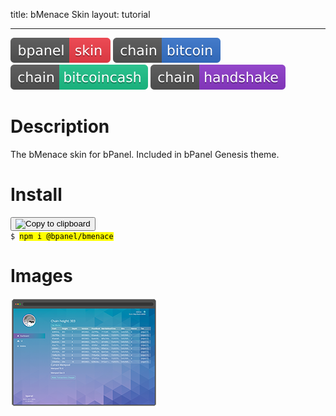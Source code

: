 title: bMenace Skin
layout: tutorial

---
![Badges](badges/bpanel-skin.svg)
![Badges](badges/chain-bitcoin.svg) ![Badges](badges/chain-bitcoincash.svg) ![Badges](badges/chain-handshake.svg)
# Description
The bMenace skin for bPanel. Included in bPanel Genesis theme.

# Install
<pre>
<button class="btn" data-clipboard-target="#code-1"><img class="clippy" width="13" src="/docs/img/clippy.svg" alt="Copy to clipboard"></button>
<code class="shell">$ <mark id="code-1">npm i @bpanel/bmenace</mark></code></pre>

# Images
![Screenshot](img/bMenace-theme.png)